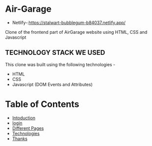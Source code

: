 # Air-Garage
* Netlify-:https://stalwart-bubblegum-b84037.netlify.app/

Clone of the frontend part of AirGarage website using HTML, CSS and Javascript


## TECHNOLOGY STACK WE USED
This clone was built using the following technologies - 
* HTML
* CSS
* Javascript (DOM Events and Attributes)


# Table of Contents
* [Intoduction](#introduction)
* [login](#login)
* [Different Pages](#different_pages)
* [Technologies](#technologies)
* [Thanks](#thanks)
